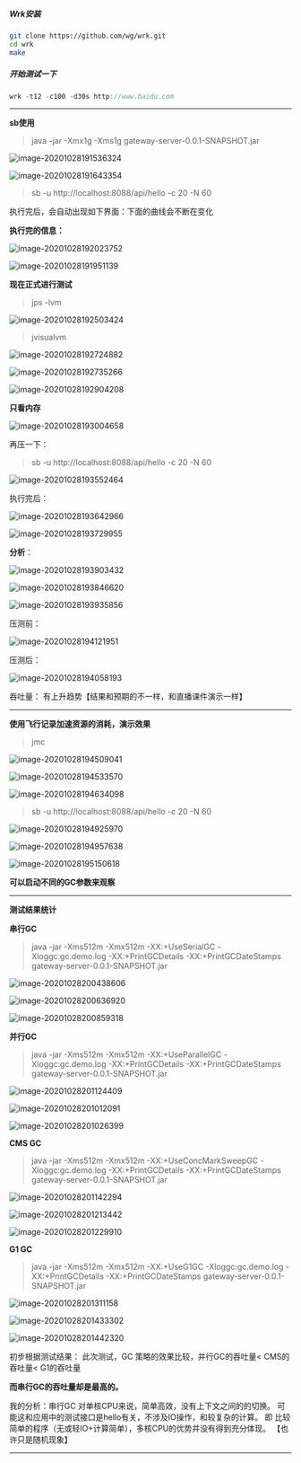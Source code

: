 

##### Wrk安装



```bash
git clone https://github.com/wg/wrk.git  
cd wrk  
make  
```

##### 开始测试一下

```cpp
wrk -t12 -c100 -d30s http://www.baidu.com  
```

-------

**sb使用**



> java -jar -Xmx1g -Xms1g gateway-server-0.0.1-SNAPSHOT.jar

![image-20201028191536324](F:\gitee\java-core-notes\简化\web基础\image-20201028191536324.png)

![image-20201028191643354](G:\学习资源\微服务课程\我的作业\JAVA-000\Week_02\wrk、sb记录和总结.assets\image-20201028191643354.png)





> sb -u http://localhost:8088/api/hello -c 20 -N 60

执行完后，会自动出现如下界面：下面的曲线会不断在变化

**执行完的信息：**

![image-20201028192023752](G:\学习资源\微服务课程\我的作业\JAVA-000\Week_02\wrk、sb记录和总结.assets\image-20201028192023752.png)



![image-20201028191951139](F:\gitee\java-core-notes\简化\web基础\image-20201028191951139.png)



**现在正式进行测试**

> jps -lvm



![image-20201028192503424](G:\学习资源\微服务课程\我的作业\JAVA-000\Week_02\wrk、sb记录和总结.assets\image-20201028192503424.png)



> jvisualvm

![image-20201028192724882](G:\学习资源\微服务课程\我的作业\JAVA-000\Week_02\wrk、sb记录和总结.assets\image-20201028192724882.png)

![image-20201028192735266](G:\学习资源\微服务课程\我的作业\JAVA-000\Week_02\wrk、sb记录和总结.assets\image-20201028192735266.png)

![image-20201028192904208](G:\学习资源\微服务课程\我的作业\JAVA-000\Week_02\wrk、sb记录和总结.assets\image-20201028192904208.png)

**只看内存**

![image-20201028193004658](G:\学习资源\微服务课程\我的作业\JAVA-000\Week_02\wrk、sb记录和总结.assets\image-20201028193004658.png)





再压一下：

> sb -u http://localhost:8088/api/hello -c 20 -N 60

![image-20201028193552464](G:\学习资源\微服务课程\我的作业\JAVA-000\Week_02\wrk、sb记录和总结.assets\image-20201028193552464.png)

执行完后：

![image-20201028193642966](G:\学习资源\微服务课程\我的作业\JAVA-000\Week_02\wrk、sb记录和总结.assets\image-20201028193642966.png)





![image-20201028193729955](G:\学习资源\微服务课程\我的作业\JAVA-000\Week_02\wrk、sb记录和总结.assets\image-20201028193729955.png)



**分析**：



![image-20201028193903432](G:\学习资源\微服务课程\我的作业\JAVA-000\Week_02\wrk、sb记录和总结.assets\image-20201028193903432.png)

![image-20201028193846620](G:\学习资源\微服务课程\我的作业\JAVA-000\Week_02\wrk、sb记录和总结.assets\image-20201028193846620.png)

![image-20201028193935856](G:\学习资源\微服务课程\我的作业\JAVA-000\Week_02\wrk、sb记录和总结.assets\image-20201028193935856.png)



压测前：

![image-20201028194121951](G:\学习资源\微服务课程\我的作业\JAVA-000\Week_02\wrk、sb记录和总结.assets\image-20201028194121951.png)

压测后：

![image-20201028194058193](G:\学习资源\微服务课程\我的作业\JAVA-000\Week_02\wrk、sb记录和总结.assets\image-20201028194058193.png)



吞吐量： 有上升趋势【结果和预期的不一样，和直播课件演示一样】

----------

 **使用飞行记录加速资源的消耗，演示效果**

> jmc

![image-20201028194509041](G:\学习资源\微服务课程\我的作业\JAVA-000\Week_02\wrk、sb记录和总结.assets\image-20201028194509041.png)

![image-20201028194533570](G:\学习资源\微服务课程\我的作业\JAVA-000\Week_02\wrk、sb记录和总结.assets\image-20201028194533570.png)





![image-20201028194634098](G:\学习资源\微服务课程\我的作业\JAVA-000\Week_02\wrk、sb记录和总结.assets\image-20201028194634098.png)



> sb -u http://localhost:8088/api/hello -c 20 -N 60

![image-20201028194925970](G:\学习资源\微服务课程\我的作业\JAVA-000\Week_02\wrk、sb记录和总结.assets\image-20201028194925970.png)





![image-20201028194957638](G:\学习资源\微服务课程\我的作业\JAVA-000\Week_02\wrk、sb记录和总结.assets\image-20201028194957638.png)





![image-20201028195150618](G:\学习资源\微服务课程\我的作业\JAVA-000\Week_02\wrk、sb记录和总结.assets\image-20201028195150618.png)



**可以启动不同的GC参数来观察**

--------------------------------

**测试结果统计**

**串行GC**

> java -jar -Xms512m -Xmx512m -XX:+UseSerialGC -Xloggc:gc.demo.log -XX:+PrintGCDetails -XX:+PrintGCDateStamps gateway-server-0.0.1-SNAPSHOT.jar

![image-20201028200438606](G:\学习资源\微服务课程\我的作业\JAVA-000\Week_02\wrk、sb记录和总结.assets\image-20201028200438606.png)

![image-20201028200636920](G:\学习资源\微服务课程\我的作业\JAVA-000\Week_02\wrk、sb记录和总结.assets\image-20201028200636920.png)

![image-20201028200859318](G:\学习资源\微服务课程\我的作业\JAVA-000\Week_02\wrk、sb记录和总结.assets\image-20201028200859318.png)

**并行GC**

> java -jar -Xms512m -Xmx512m -XX:+UseParallelGC -Xloggc:gc.demo.log -XX:+PrintGCDetails -XX:+PrintGCDateStamps gateway-server-0.0.1-SNAPSHOT.jar

![image-20201028201124409](G:\学习资源\微服务课程\我的作业\JAVA-000\Week_02\wrk、sb记录和总结.assets\image-20201028201124409.png)

![image-20201028201012091](G:\学习资源\微服务课程\我的作业\JAVA-000\Week_02\wrk、sb记录和总结.assets\image-20201028201012091.png)



![image-20201028201026399](G:\学习资源\微服务课程\我的作业\JAVA-000\Week_02\wrk、sb记录和总结.assets\image-20201028201026399.png)





**CMS GC**

> java -jar -Xms512m -Xmx512m -XX:+UseConcMarkSweepGC -Xloggc:gc.demo.log -XX:+PrintGCDetails -XX:+PrintGCDateStamps gateway-server-0.0.1-SNAPSHOT.jar

![image-20201028201142294](G:\学习资源\微服务课程\我的作业\JAVA-000\Week_02\wrk、sb记录和总结.assets\image-20201028201142294.png)



![image-20201028201213442](F:\gitee\java-core-notes\简化\web基础\image-20201028201213442.png)

![image-20201028201229910](G:\学习资源\微服务课程\我的作业\JAVA-000\Week_02\wrk、sb记录和总结.assets\image-20201028201229910.png)

**G1 GC**

> java -jar -Xms512m -Xmx512m -XX:+UseG1GC -Xloggc:gc.demo.log -XX:+PrintGCDetails -XX:+PrintGCDateStamps gateway-server-0.0.1-SNAPSHOT.jar

![image-20201028201311158](G:\学习资源\微服务课程\我的作业\JAVA-000\Week_02\wrk、sb记录和总结.assets\image-20201028201311158.png)



![image-20201028201433302](G:\学习资源\微服务课程\我的作业\JAVA-000\Week_02\wrk、sb记录和总结.assets\image-20201028201433302.png)



![image-20201028201442320](G:\学习资源\微服务课程\我的作业\JAVA-000\Week_02\wrk、sb记录和总结.assets\image-20201028201442320.png)



初步根据测试结果：  此次测试，GC 策略的效果比较，并行GC的吞吐量< CMS的吞吐量< G1的吞吐量

**而串行GC的吞吐量却是最高的。** 



我的分析：串行GC 对单核CPU来说，简单高效，没有上下文之间的的切换。  可能这和应用中的测试接口是hello有关，不涉及IO操作，和较复杂的计算。 即 比较简单的程序（无或轻IO+计算简单），多核CPU的优势并没有得到充分体现。 【也许只是随机现象】



------





